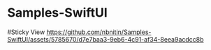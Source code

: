 # Samples-SwiftUI

#Sticky View
https://github.com/nbnitin/Samples-SwiftUI/assets/5785670/d7e7baa3-9eb6-4c91-af34-8eea9acdcc8b

